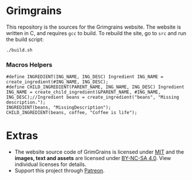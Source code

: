 # Grimgrains

This repository is the sources for the Grimgrains website. The website is written in C, and requires `gcc` to build. To rebuild the site, go to `src` and run the build script:

```
./build.sh
```

### Macros Helpers

```
#define INGREDIENT(ING_NAME, ING_DESC) Ingredient ING_NAME = create_ingredient(#ING_NAME, ING_DESC);
#define CHILD_INGREDIENT(PARENT_NAME, ING_NAME, ING_DESC) Ingredient ING_NAME = create_child_ingredient(&PARENT_NAME, #ING_NAME, ING_DESC);//Ingredient beans = create_ingredient("beans", "Missing description.");
INGREDIENT(beans, "MissingDescription");
CHILD_INGREDIENT(beans, coffee, "Coffee is life");
```
# Extras

- The website source code of GrimGrains is licensed under [MIT](https://github.com/hundredrabbits/grimgrains/blob/master/LICENSE) and the **images, text and assets** are licensed under [BY-NC-SA 4.0](https://github.com/hundredrabbits/grimgrains/blob/master/LICENSE.by-nc-sa-4.0.md). View individual licenses for details.
- Support this project through [Patreon](https://patreon.com/hundredrabbits).
